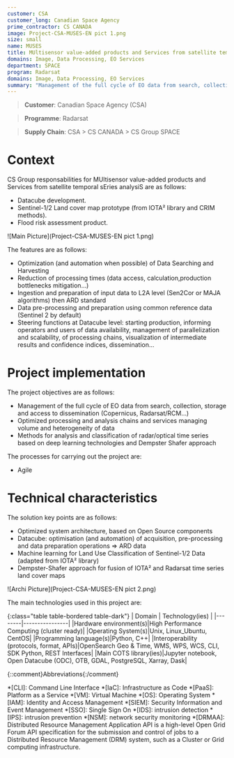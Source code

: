 ```yaml
---
customer: CSA
customer_long: Canadian Space Agency
prime_contractor: CS CANADA
image: Project-CSA-MUSES-EN pict 1.png
size: small
name: MUSES
title: MUltisensor value-added products and Services from satellite temporal sEries analysiS
domains: Image, Data Processing, EO Services
department: SPACE
program: Radarsat
domains: Image, Data Processing, EO Services
summary: "Management of the full cycle of EO data from search, collection, storage and access to dissemination (Copernicus, Radarsat/RCM…). Optimized processing and analysis chains and services managing volume and heterogeneity of data. Methods for analysis and classification of radar/optical time series based on deep learning technologies and Dempster Shafer approach"
---
```


> __Customer__\: Canadian Space Agency (CSA)

> __Programme__\: Radarsat

> __Supply Chain__\: CSA > CS CANADA >  CS Group SPACE


# Context


CS Group responsabilities for MUltisensor value-added products and Services from satellite temporal sEries analysiS are as follows:
* Datacube development.
* Sentinel-1/2 Land cover map prototype (from IOTA² library and CRIM methods).
* Flood risk assessment product.

![Main Picture](Project-CSA-MUSES-EN pict 1.png)

The features are as follows:
* Optimization (and automation when possible) of Data Searching and Harvesting 
* Reduction of processing times (data access, calculation,production bottlenecks mitigation…)
* Ingestion and preparation of input data to L2A level (Sen2Cor or MAJA algorithms) then ARD standard
* Data pre-processing and preparation using common reference data (Sentinel 2 by default)
* Steering functions at Datacube level: starting production, informing operators and users of data availability, management of parallelization and scalability, of processing chains, visualization of intermediate results and confidence indices, dissemination…

# Project implementation

The project objectives are as follows:
* Management of the full cycle of EO data from search, collection, storage and access to dissemination (Copernicus, Radarsat/RCM…)
* Optimized processing and analysis chains and services managing volume and heterogeneity of data 
* Methods for analysis and classification of radar/optical time series based on deep learning technologies and Dempster Shafer approach

The processes for carrying out the project are:
* Agile

# Technical characteristics

The solution key points are as follows:
* Optimized system architecture, based on Open Source components
* Datacube: optimisation (and automation) of acquisition, pre-processing and data preparation operations => ARD data
* Machine learning for Land Use Classification of Sentinel-1/2 Data (adapted from IOTA² library)
* Dempster-Shafer approach for fusion of IOTA² and Radarsat time series land cover maps

![Archi Picture](Project-CSA-MUSES-EN pict 2.png)

The main technologies used in this project are:

{:class="table table-bordered table-dark"}
| Domain | Technology(ies) |
|--------|----------------|
|Hardware environment(s)|High Performance Computing (cluster ready)|
|Operating System(s)|Unix, Linux_Ubuntu, CentOS|
|Programming language(s)|Python, C++|
|Interoperability (protocols, format, APIs)|OpenSearch Geo & Time, WMS, WPS, WCS, CLI, SDK Python, REST Interfaces|
|Main COTS library(ies)|Jupyter notebook, Open Datacube (ODC), OTB, GDAL, PostgreSQL, Xarray, Dask|



{::comment}Abbreviations{:/comment}

*[CLI]: Command Line Interface
*[IaC]: Infrastructure as Code
*[PaaS]: Platform as a Service
*[VM]: Virtual Machine
*[OS]: Operating System
*[IAM]: Identity and Access Management
*[SIEM]: Security Information and Event Management
*[SSO]: Single Sign On
*[IDS]: intrusion detection
*[IPS]: intrusion prevention
*[NSM]: network security monitoring
*[DRMAA]: Distributed Resource Management Application API is a high-level Open Grid Forum API specification for the submission and control of jobs to a Distributed Resource Management (DRM) system, such as a Cluster or Grid computing infrastructure.
